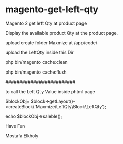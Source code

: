 # magento-get-left-qty
Magento 2 get left Qty at product page

Display the available product Qty at the product page.

upload create folder Maxmize at /app/code/

upload the LeftQty inside this Dir


php bin/magento cache:clean


php bin/magento cache:flush


#########################

to call the Left Qty Value inside phtml page 



$blockObj= $block->getLayout()->createBlock('Maxmize\LeftQty\Block\LeftQty');


echo $blockObj->saleble();



Have Fun

Mostafa Elkholy


